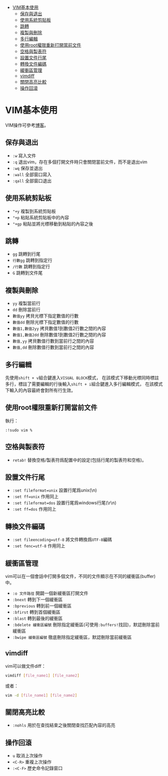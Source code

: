 <!-- TOC -->

- [VIM基本使用](#vim基本使用)
	- [保存與退出](#保存與退出)
	- [使用系統剪貼板](#使用系統剪貼板)
	- [跳轉](#跳轉)
	- [複製與刪除](#複製與刪除)
	- [多行編輯](#多行編輯)
	- [使用root權限重新打開當前文件](#使用root權限重新打開當前文件)
	- [空格與製表符](#空格與製表符)
	- [設置文件行尾](#設置文件行尾)
	- [轉換文件編碼](#轉換文件編碼)
	- [緩衝區管理](#緩衝區管理)
	- [vimdiff](#vimdiff)
	- [關閉高亮比較](#關閉高亮比較)
	- [操作回滾](#操作回滾)

<!-- /TOC -->



# VIM基本使用
VIM操作可參考[博客](https://paulrougieux.github.io/vim.html)。

## 保存與退出
- `:w` 寫入文件
- `:q` 退出vim，存在多個打開文件時只會關閉當前文件，而不是退出vim
- `:wq` 保存並退出
- `:wall` 全部窗口寫入
- `:qall` 全部窗口退出

## 使用系統剪貼板
- `"+y` 複製到系統剪貼板
- `"+p` 粘貼系統剪貼板中的內容
- `"+gp` 粘貼並將光標移動到粘貼的內容之後

## 跳轉
- `gg` 跳轉到行尾
- `行數gg` 跳轉到指定行
- `/行數` 跳轉到指定行
- `G` 跳轉到文件尾

## 複製與刪除
- `yy` 複製當前行
- `dd` 刪除當前行
- `數值yy` 拷貝光標下指定數值的行數
- `數值dd` 刪除光標下指定數值的行數
- `數值1,數值2yy` 拷貝數值1到數值2行數之間的內容
- `數值1,數值2dd` 刪除數值1到數值2行數之間的內容
- `數值,yy` 拷貝數值行數到當前行之間的內容
- `數值,dd` 刪除數值行數到當前行之間的內容

## 多行編輯
先使用`shift + v`組合鍵進入`VISUAL BLOCK`模式，
在該模式下移動光標同時標註多行，標註了需要編輯的行後輸入`shift + i`組合鍵進入多行編輯模式，
在該模式下輸入的內容最終會對所有行生效。

## 使用root權限重新打開當前文件
執行：

```
:!sudo vim %
```

## 空格與製表符
- `retab!` 替換空格/製表符爲配置中的設定(包括行尾的製表符和空格)。

## 設置文件行尾
- `:set fileformat=unix` 設置行尾爲unix(\n)
- `:set ff=unix` 作用同上
- `:set fileformat=dos` 設置行尾爲windows行尾(\r\n)
- `:set ff=dos` 作用同上

## 轉換文件編碼
- `:set fileencoding=utf-8` 將文件轉換爲`UTF-8`編碼
- `:set fenc=utf-8` 作用同上

## 緩衝區管理
vim可以在一個會話中打開多個文件，不同的文件顯示在不同的緩衝區(buffer)中。

- `:o 文件路徑` 開闢一個新緩衝區打開文件
- `:bnext` 轉到下一個緩衝區
- `:bprevious` 轉到前一個緩衝區
- `:bfirst` 轉到首個緩衝區
- `:blast` 轉到最後的緩衝區
- `:bdelete 緩衝區編號` 刪除指定緩衝區(可使用`:buffers!`找回)，默認刪除當前緩衝區
- `:bwipe 緩衝區編號` 徹底刪除指定緩衝區，默認刪除當前緩衝區

## vimdiff
vim可以做文件diff：

```sh
vimdiff [file_name1] [file_name2]
```

或者：

```sh
vim -d [file_name1] [file_name2]
```

## 關閉高亮比較
- `:nohls` 用於在查找結束之後關閉查找匹配內容的高亮

## 操作回滾
- `u` 取消上次操作
- `<C-R>` 重複上次操作
- `:<C-F>` 歷史命令記錄窗口
